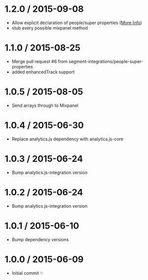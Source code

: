 
1.2.0 / 2015-09-08
==================

  * Allow explicit declaration of people/super properties ([More Info](https://github.com/segment-integrations/analytics.js-integration-mixpanel/pull/10))
  * stub every possible mixpanel method

1.1.0 / 2015-08-25
==================

  * Merge pull request #6 from segment-integrations/people-super-properties
  * added enhancedTrack support

1.0.5 / 2015-08-05
==================

  * Send arrays through to Mixpanel

1.0.4 / 2015-06-30
==================

  * Replace analytics.js dependency with analytics.js-core

1.0.3 / 2015-06-24
==================

  * Bump analytics.js-integration version

1.0.2 / 2015-06-24
==================

  * Bump analytics.js-integration version

1.0.1 / 2015-06-10
==================

  * Bump dependency versions

1.0.0 / 2015-06-09
==================

  * Initial commit :sparkles:
